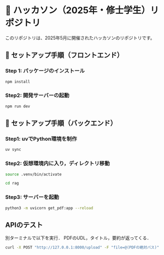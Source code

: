 # 🎯 ハッカソン（2025年・修士学生）リポジトリ

このリポジトリは、2025年5月に開催されたハッカソンのリポジトリです。

## 🚀 セットアップ手順（フロントエンド）

### Step 1: パッケージのインストール

```bash
npm install
```

### Step2: 開発サーバーの起動
```bash
npm run dev
```

## 🚀 セットアップ手順（バックエンド）
### Step1: uvでPython環境を制作
```bash
uv sync
```

### Step2: 仮想環境内に入り，ディレクトリ移動
```bash
source .venv/bin/activate
```
```bash
cd rag
```

### Step3: サーバーを起動
```bash
python3 -m uvicorn get_pdf:app --reload
```


## APIのテスト
別ターミナルで以下を実行．
PDFのUDL，タイトル，要約が返ってくる．
```bash
curl -X POST "http://127.0.0.1:8000/upload" -F "file=@(PDFの絶対パス)"
```
